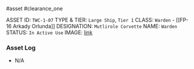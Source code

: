 #asset #clearance_one 

ASSET ID: `TWC-1-07`
TYPE & TIER: `Large Ship`, `Tier 1`
CLASS: `Warden` - [[FP-16 Arkady Orlunda]]
DESIGNATION: `Mutlirole Corvette`
NAME: `Warden`
STATUS: `In Active Use`
IMAGE: [link](https://cdn.discordapp.com/attachments/1119399681026424882/1155206326738243695/image.png)
### Asset Log
- N/A